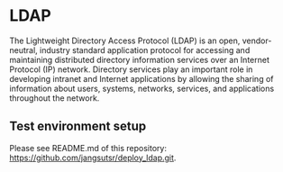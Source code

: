 # LDAP
The Lightweight Directory Access Protocol (LDAP) is an open, vendor-neutral, industry standard application protocol for accessing and maintaining distributed directory information services over an Internet Protocol (IP) network. Directory services play an important role in developing intranet and Internet applications by allowing the sharing of information about users, systems, networks, services, and applications throughout the network.

## Test environment setup

Please see README.md of this repository: https://github.com/jangsutsr/deploy_ldap.git.
